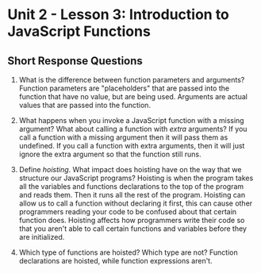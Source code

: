 # Unit 2 - Lesson 3: Introduction to JavaScript Functions
## Short Response Questions

1. What is the difference between function parameters and arguments?
    Function parameters are "placeholders" that are passed into the function that have no value, but are being used. Arguments are actual values that are
    passed into the function.

2. What happens when you invoke a JavaScript function with a missing argument? What about calling a function with _extra_ arguments? 
    If you call a function with a missing argument then it will pass them as undefined. If you call a function with extra arguments, then
    it will just ignore the extra argument so that the function still runs.

3. Define _hoisting_. What impact does hoisting have on the way that we structure our JavaScript programs?
    Hoisting is when the program takes all the variables and functions declarations to the top of the program and reads them. Then it runs all the rest of the
    program. Hoisting can allow us to call a function without declaring it first, this can cause other programmers reading your code to be confused
    about that certain function does. Hoisting affects how programmers write their code so that you aren't able to call certain functions and variables
    before they are initialized. 

4. Which type of functions are hoisted? Which type are not?
    Function declarations are hoisted, while function expressions aren't. 


